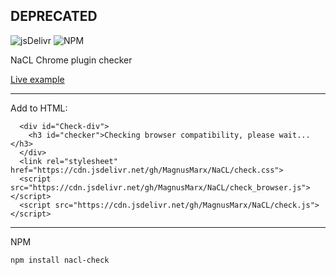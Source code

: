 ## DEPRECATED

![jsDelivr](https://img.shields.io/badge/jsDelivr-E84D3D?style=for-the-badge&logo=jsDelivr&logoColor=white)
![NPM](https://img.shields.io/badge/npm-CB3837?style=for-the-badge&logo=npm&logoColor=white)

NaCL Chrome plugin checker

<a target='_blank' href='https://adamtrex.azurewebsites.net/programs/games/Funky%20Karts/index.html'>Live example</a>

<hr>

Add to HTML:

```
  <div id="Check-div">
    <h3 id="checker">Checking browser compatibility, please wait...</h3>
  </div>
  <link rel="stylesheet" href="https://cdn.jsdelivr.net/gh/MagnusMarx/NaCL/check.css">
  <script src="https://cdn.jsdelivr.net/gh/MagnusMarx/NaCL/check_browser.js"></script>
  <script src="https://cdn.jsdelivr.net/gh/MagnusMarx/NaCL/check.js"></script>
  ```

<hr>

NPM

```
npm install nacl-check
```
